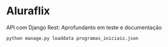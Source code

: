 # Aluraflix
API com Django Rest: Aprofundanto em teste e documentação

```bash
python manage.py loaddata programas_iniciais.json
```
